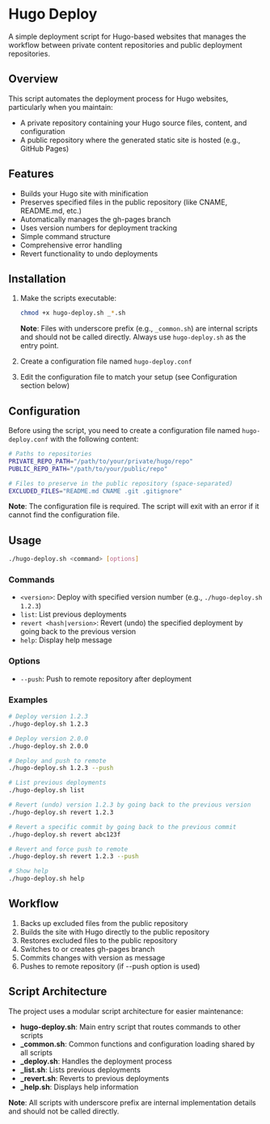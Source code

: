 # Hugo Deploy

A simple deployment script for Hugo-based websites that manages the workflow between private content repositories and public deployment repositories.

## Overview

This script automates the deployment process for Hugo websites, particularly when you maintain:
- A private repository containing your Hugo source files, content, and configuration
- A public repository where the generated static site is hosted (e.g., GitHub Pages)

## Features

- Builds your Hugo site with minification
- Preserves specified files in the public repository (like CNAME, README.md, etc.)
- Automatically manages the gh-pages branch
- Uses version numbers for deployment tracking
- Simple command structure
- Comprehensive error handling
- Revert functionality to undo deployments

## Installation

1. Make the scripts executable:
   ```bash
   chmod +x hugo-deploy.sh _*.sh
   ```

   **Note**: Files with underscore prefix (e.g., `_common.sh`) are internal scripts and should not be called directly. Always use `hugo-deploy.sh` as the entry point.

2. Create a configuration file named `hugo-deploy.conf`

3. Edit the configuration file to match your setup (see Configuration section below)

## Configuration

Before using the script, you need to create a configuration file named `hugo-deploy.conf` with the following content:
   ```bash
   # Paths to repositories
   PRIVATE_REPO_PATH="/path/to/your/private/hugo/repo"
   PUBLIC_REPO_PATH="/path/to/your/public/repo"

   # Files to preserve in the public repository (space-separated)
   EXCLUDED_FILES="README.md CNAME .git .gitignore"
   ```

**Note**: The configuration file is required. The script will exit with an error if it cannot find the configuration file.

## Usage

```bash
./hugo-deploy.sh <command> [options]
```

### Commands

- `<version>`: Deploy with specified version number (e.g., `./hugo-deploy.sh 1.2.3`)
- `list`: List previous deployments
- `revert <hash|version>`: Revert (undo) the specified deployment by going back to the previous version
- `help`: Display help message

### Options

- `--push`: Push to remote repository after deployment

### Examples

```bash
# Deploy version 1.2.3
./hugo-deploy.sh 1.2.3

# Deploy version 2.0.0
./hugo-deploy.sh 2.0.0

# Deploy and push to remote
./hugo-deploy.sh 1.2.3 --push

# List previous deployments
./hugo-deploy.sh list

# Revert (undo) version 1.2.3 by going back to the previous version
./hugo-deploy.sh revert 1.2.3

# Revert a specific commit by going back to the previous commit
./hugo-deploy.sh revert abc123f

# Revert and force push to remote
./hugo-deploy.sh revert 1.2.3 --push

# Show help
./hugo-deploy.sh help
```

## Workflow

1. Backs up excluded files from the public repository
2. Builds the site with Hugo directly to the public repository
3. Restores excluded files to the public repository
4. Switches to or creates gh-pages branch
5. Commits changes with version as message
6. Pushes to remote repository (if --push option is used)

## Script Architecture

The project uses a modular script architecture for easier maintenance:

- **hugo-deploy.sh**: Main entry script that routes commands to other scripts
- **_common.sh**: Common functions and configuration loading shared by all scripts
- **_deploy.sh**: Handles the deployment process
- **_list.sh**: Lists previous deployments
- **_revert.sh**: Reverts to previous deployments
- **_help.sh**: Displays help information

**Note**: All scripts with underscore prefix are internal implementation details and should not be called directly.

